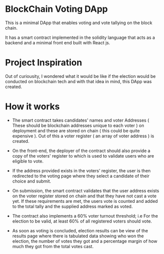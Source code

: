 # BlockChain Voting DApp

This is a minimal DApp that enables voting and vote tallying on the block chain.

It has a smart contract implemented in the solidity language that acts as a backend and a minimal front end built with React js.

# Project Inspiration

Out of curiousity, I wondered what it would be like if the election would be conducted on blockchain tech and with that idea in mind, this DApp was created.

# How it works

- The smart contract takes candidates' names and voter Addresses ( These should be blockchain addresses unique to each voter ) on deployment and these are stored on chain ( this could be quite expensive ). Out of this a voter register ( an array of voter address ) is created.
- On the front-end, the deployer of the contract should also provide a copy of the voters' register to which is used to validate users who are eligible to vote.

- If the address provided exists in the voters' register, the user is then redirected to the voting page where they select a candidate of their choice and submit.

- On submission, the smart contract validates that the user address exists on the voter register stored on chain and that they have not cast a vote yet. If these requirements are met, the users vote is counted and added to the total tally and the supplied address marked as voted.

- The contract also implements a 60% voter turnout threshold; i.e For the election to be valid, at least 60% of all registered voters should vote.

- As soon as voting is concluded, election results can be view of the results page where there is tabulated data showing who won the election, the number of votes they got and a percentage margin of how much they got from the total votes cast.


